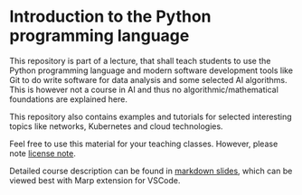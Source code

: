 # Introduction to the Python programming language
This repository is part of a lecture, that shall teach students to use the Python programming language and modern software development tools like Git to do write software for data analysis and some selected AI algorithms. This is however not a course in AI and thus no algorithmic/mathematical foundations are explained here. 

This repository also contains examples and tutorials for selected interesting topics like networks, Kubernetes and cloud technologies.

Feel free to use this material for your teaching classes. However, please note [license note](License).

Detailed course description can be found in [markdown slides](slides.md), which can be viewed best with Marp extension for VSCode.

